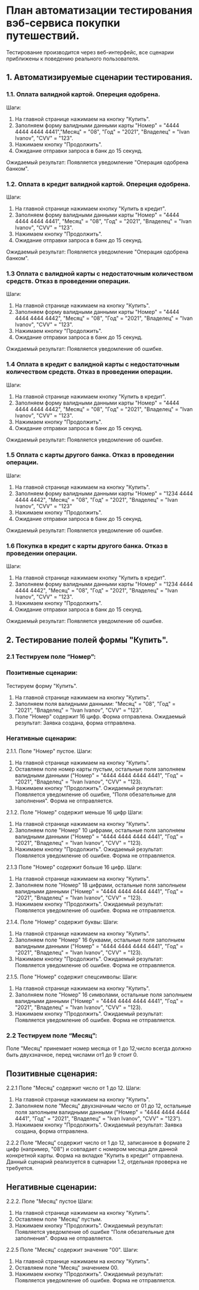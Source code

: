 # План автоматизации тестирования вэб-сервиса покупки путешествий.

Тестирование производится через веб-интерфейс, все сценарии приближены к поведению реального пользователя.

## 1. Автоматизируемые сценарии тестирования.

### 1.1. Оплата валидной картой. Опереция одобрена.
Шаги:
1. На главной странице нажимаем на кнопку "Купить".
2. Заполняем форму валидными данными карты "Номер" = "4444 4444 4444 4441","Месяц" = "08", "Год" = "2021", "Владелец" = "Ivan Ivanov", "CVV" = "123".
3. Нажимаем кнопку "Продолжить".
4. Ожидание отправки запроса в банк до 15 секунд.

Ожидаемый результат: Появляется уведомление "Операция одобрена банком".

### 1.2. Оплата в кредит валидной картой. Опереция одобрена.
Шаги:
1. На главной странице нажимаем кнопку "Купить в кредит". 
2. Заполняем форму  валидными данными карты "Номер" = "4444 4444 4444 4441", "Месяц" = "08", "Год" = "2021", "Владелец" = "Ivan Ivanov", "CVV" = "123".
3. Нажимаем кнопку "Продолжить".
4. Ожидание отправки запроса в банк до 15 секунд.

Ожидаемый результат: Появляется уведомление "Операция одобрена банком".

### 1.3 Оплата с валидной карты с недостаточным количеством средств. Отказ в проведении операции.
Шаги:
1.  На главной странице нажимаем на кнопку "Купить".
2. Заполняем форму валидными данными карты "Номер" = "4444 4444 4444 4442", "Месяц" = "08", "Год" = "2021", "Владелец" = "Ivan Ivanov", "CVV" = "123".
3. Нажимаем кнопку "Продолжить".
4. Ожидание отправки запроса в банк до 15 секунд.

Ожидаемый результат: Появляется уведомление об ошибке. 

### 1.4 Оплата в кредит с валидной карты с недостаточным количеством средств. Отказ в проведении операции.
Шаги:
1. На главной странице нажимаем кнопку "Купить в кредит". 
2. Заполняем форму  валидными данными карты "Номер" = "4444 4444 4444 4442", "Месяц" = "08", "Год" = "2021", "Владелец" = "Ivan Ivanov", "CVV" = "123".
3. Нажимаем кнопку "Продолжить".
4. Ожидание отправки запроса в банк до 15 секунд.

Ожидаемый результат: Появляется уведомление об ошибке. 

### 1.5 Оплата с карты другого банка. Отказ в проведении операции.
Шаги:
1.  На главной странице нажимаем на кнопку "Купить".
2. Заполняем форму валидными данными карты "Номер" = "1234 4444 4444 4442", "Месяц" = "08", "Год" = "2021", "Владелец" = "Ivan Ivanov", "CVV" = "123"
3. Нажимаем кнопку "Продолжить".
4. Ожидание отправки запроса в банк до 15 секунд.

Ожидаемый результат: Появляется уведомление об ошибке. 

### 1.6 Покупка в кредит с карты другого банка. Отказ в проведении операции.
Шаги:
1. На главной странице нажимаем кнопку "Купить в кредит". 
2. Заполняем форму  валидными данными карты "Номер" = "1234 4444 4444 4442", "Месяц" = "08", "Год" = "2021", "Владелец" = "Ivan Ivanov", "CVV" = "123".
3. Нажимаем кнопку "Продолжить".
4. Ожидание отправки запроса в банк до 15 секунд.

Ожидаемый результат: Появляется уведомление об ошибке.

## 2. Тестирование полей формы "Купить".

### 2.1 Тестируем поле “Номер”:

### Позитивные сценарии:

Тестируем форму "Купить".
1.  На главной странице нажимаем на кнопку "Купить".
2. Заполняем поля валидными данными: "Месяц" = "08", "Год" = "2021", "Владелец" = "Ivan Ivanov", "CVV" = "123".
3. Поле "Номер" содержит 16 цифр. Форма отправлена.
Ожидаемый результат: Заявка создана, форма отправлена.

### Негативные сценарии:

2.1.1. Поле "Номер" пустое. 
Шаги:
1. На главной странице нажимаем на кнопку "Купить".
2. Оставляем поле номер карты пустым, остальные поля заполняем валидными данными ("Номер" = "4444 4444 4444 4441", "Год" = "2021", "Владелец" = "Ivan Ivanov", "CVV" = "123).
3. Нажимаем кнопку "Продолжить".
Ожидаемый результат: Появляется уведомление об ошибке, "Поля обезательные для заполнения". Форма не отправляется.

2.1.2. Поле "Номер" содержит меньше 16 цифр 
Шаги:
1. На главной странице нажимаем на кнопку "Купить".
2. Заполняем поле "Номер"  10 цифрами, остальные поля заполняем валидными данными ("Номер" = "4444 4444 4444 4441", "Год" = "2021", "Владелец" = "Ivan Ivanov", "CVV" = "123).
3. Нажимаем кнопку "Продолжить".
Ожидаемый результат: Появляется уведомление об ошибке. Форма не отправляется.

2.1.3 Поле "Номер" содержит больше 16 цифр.
Шаги:
1. На главной странице нажимаем на кнопку "Купить".
2. Заполняем поле "Номер"  18 цифрами, остальные поля заполныем валидными данными ("Номер" = "4444 4444 4444 4441", "Год" = "2021", "Владелец" = "Ivan Ivanov", "CVV" = "123).
3. Нажимаем кнопку "Продолжить".
Ожидаемый результат: Появляется уведомление об ошибке. Форма не отправляется.

2.1.4. Поле "Номер" содержит буквы:
Шаги:
1. На главной странице нажимаем на кнопку "Купить".
2. Заполняем поле "Номер"  16 буквами, остальные поля заполныем валидными данными ("Номер" = "4444 4444 4444 4441", "Год" = "2021", "Владелец" = "Ivan Ivanov", "CVV" = "123).
3. Нажимаем кнопку "Продолжить".
Ожидаемый результат: Появляется уведомление об ошибке. Форма не отправляется.

2.1.5. Поле "Номер" содержит спецсимволы:
Шаги:
1. На главной странице нажимаем на кнопку "Купить".
2. Заполняем поле "Номер"  16 символами, остальные поля заполныем валидными данными ("Номер" = "4444 4444 4444 4441", "Год" = "2021", "Владелец" = "Ivan Ivanov", "CVV" = "123).
3. Нажимаем кнопку "Продолжить".
Ожидаемый результат: Появляется уведомление об ошибке. Форма не отправляется.

### 2.2 Тестируем поле “Месяц”:
Поле "Месяц" принемает номер месяца от 1 до 12,число всегда должно быть двухзначное, перед числами от1 до 9 стоит 0.

## Позитивные сценария:
2.2.1 Поле "Месяц" содержит число от 1 до 12.
Шаги:
1. На главной странице нажимаем на кнопку "Купить".
2. Заполняем поле "Месяц" двухзначным число от 01 до 12, остальные поля заполныем валидными данными ("Номер" = "4444 4444 4444 4441", "Год" = "2021", "Владелец" = "Ivan Ivanov", "CVV" = "123").
3. Нажимаем кнопку "Продолжить".
Ожидаемый результат: Заявка создана, форма отправлена.


2.2.2 Поле “Месяц” содержит число от 1 до 12, записанное в формате 2 цифр (например, "08") и совпадает с номером месяца для данной конкретной карты. Форма на вкладке "Купить в кредит" отправлена. Данный сценарий реализуется в сценарии 1.2, отдельная проверка не требуется.

## Негативные сценарии:

2.2.2. Поле "Месяц" пустое
Шаги:
1. На главной странице нажимаем на кнопку "Купить".
2. Оставляем поле "Месяц" пустым.
3. Нажимаем кнопку "Продолжить".
Ожидаемый результат: Появляется уведомление об ошибке "Поля обезательные для заполнения". Форма не отправляется.


2.2.5 Поле "Месяц" содержит значение "00".
Шаги:
1. На главной странице нажимаем на кнопку "Купить".
2. Оставляем поле "Месяц" значением 00.
3. Нажимаем кнопку "Продолжить".
Ожидаемый результат: Появляется уведомление об ошибке. Форма не отправляется.
